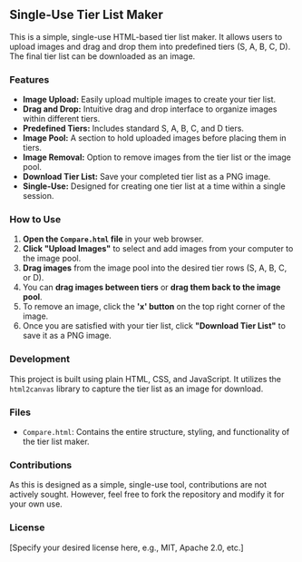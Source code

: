 ## Single-Use Tier List Maker

This is a simple, single-use HTML-based tier list maker. It allows users to upload images and drag and drop them into predefined tiers (S, A, B, C, D). The final tier list can be downloaded as an image.

### Features

* **Image Upload:** Easily upload multiple images to create your tier list.
* **Drag and Drop:** Intuitive drag and drop interface to organize images within different tiers.
* **Predefined Tiers:** Includes standard S, A, B, C, and D tiers.
* **Image Pool:** A section to hold uploaded images before placing them in tiers.
* **Image Removal:** Option to remove images from the tier list or the image pool.
* **Download Tier List:** Save your completed tier list as a PNG image.
* **Single-Use:** Designed for creating one tier list at a time within a single session.

### How to Use

1.  **Open the `Compare.html` file** in your web browser.
2.  **Click "Upload Images"** to select and add images from your computer to the image pool.
3.  **Drag images** from the image pool into the desired tier rows (S, A, B, C, or D).
4.  You can **drag images between tiers** or **drag them back to the image pool**.
5.  To remove an image, click the **'x' button** on the top right corner of the image.
6.  Once you are satisfied with your tier list, click **"Download Tier List"** to save it as a PNG image.

### Development

This project is built using plain HTML, CSS, and JavaScript. It utilizes the `html2canvas` library to capture the tier list as an image for download.

### Files

* `Compare.html`: Contains the entire structure, styling, and functionality of the tier list maker.

### Contributions

As this is designed as a simple, single-use tool, contributions are not actively sought. However, feel free to fork the repository and modify it for your own use.

### License

[Specify your desired license here, e.g., MIT, Apache 2.0, etc.]
